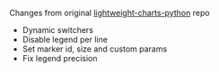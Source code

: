 Changes from original [lightweight-charts-python](louisnw01/lightweight-charts-python) repo
* Dynamic switchers
* Disable legend per line
* Set marker id, size and custom params
* Fix legend precision